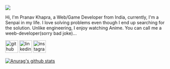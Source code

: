 ![](https://i.pinimg.com/originals/fb/10/e1/fb10e16ce8776e6b7e4d4213a16d4344.jpg)


Hi, I'm Pranav Khapra, a Web/Game  Developer from India, currently, I'm a Senpai in my life. I love solving problems even though I  end up searching for the solution. Unlike engineering, I enjoy watching Anime. You can call me a weeb-developer(sorry bad joke)...



[<img src='https://cdn.jsdelivr.net/npm/simple-icons@3.0.1/icons/github.svg' alt='github' height='40'>](https://github.com/pranavkhapra)  [<img src='https://cdn.jsdelivr.net/npm/simple-icons@3.0.1/icons/linkedin.svg' alt='linkedin' height='40'>](https://www.linkedin.com/in/pranav-khapra-b507831a5/)  [<img src='https://cdn.jsdelivr.net/npm/simple-icons@3.0.1/icons/instagram.svg' alt='instagram' height='40'>](https://www.instagram.com/just_a_random_person_to_ignore/)  


[![Anurag's github stats](https://github-readme-stats.vercel.app/api?username=pranavkhapra)](https://github.com/anuraghazra/github-readme-stats)
